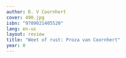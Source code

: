 ```yaml
---
author: D. V Coornhert
cover: 490.jpg
isbn: "9789021405520"
lang: en-us
layout: review
title: "Weet of rust: Proza van Coornhert"
year: 0
---
```

